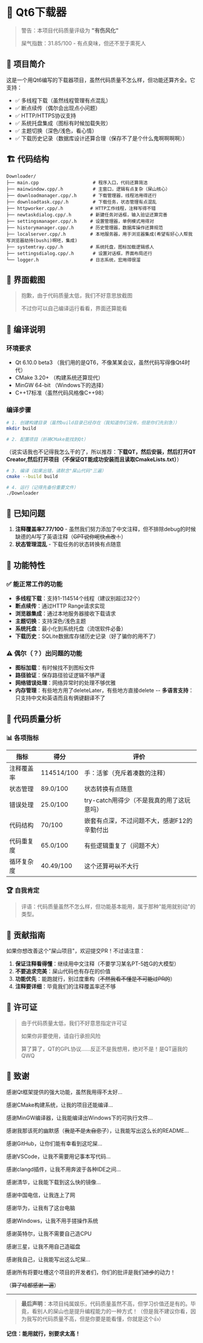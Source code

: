 # 🚀 Qt6下载器

> 警告：本项目代码质量评级为 **"有伤风化"** 
> 
> 屎气指数：31.85/100 - 有点臭味，但还不至于熏死人

## 🎯 项目简介

这是一个用Qt6编写的下载器项目，虽然代码质量不怎么样，但功能还算齐全。它支持：

- ✅ 多线程下载（虽然线程管理有点混乱）
- ✅ 断点续传（偶尔会出现点小问题）
- ✅ HTTP/HTTPS协议支持
- ✅ 系统托盘集成（图标有时候加载失败）
- ✅ 主题切换（深色/浅色，看心情）
- ✅ 下载历史记录（数据库设计还算合理（保存不了是个什么鬼啊啊啊啊））

## 🏗️ 代码结构

```
Downloader/
├── main.cpp                    # 程序入口，代码还算简洁
├── mainwindow.cpp/.h           # 主窗口，逻辑有点复杂（屎山核心）
├── downloadmanager.cpp/.h      # 下载管理器，线程池用得还行
├── downloadtask.cpp/.h         # 下载任务，状态管理有点混乱
├── httpworker.cpp/.h          # HTTP工作线程，注释写得不错
├── newtaskdialog.cpp/.h       # 新建任务对话框，输入验证还算完善
├── settingsmanager.cpp/.h     # 设置管理器，单例模式用得对
├── historymanager.cpp/.h      # 历史管理器，数据库操作还算规范
├── localserver.cpp/.h         # 本地服务器，用于浏览器集成(希望有好心人帮我写浏览器劫持(bushi)啊呸，集成)
├── systemtray.cpp/.h          # 系统托盘，图标加载逻辑感人
├── settingsdialog.cpp/.h       # 设置对话框，界面布局还行
└── logger.h                   # 日志系统，宏用得很溜
```

## 🎨 界面截图

> 抱歉，由于代码质量太低，我们不好意思放截图
> 
> 不过你可以自己编译运行看看，界面还算能看

## 🔧 编译说明

### 环境要求

- Qt 6.10.0 beta3 （我们用的是QT6，不像某某会议，虽然代码写得像Qt4时代）
- CMake 3.20+ （构建系统还算现代）
- MinGW 64-bit （Windows下的选择）
- C++17标准（虽然代码风格像C++98）

### 编译步骤

```bash
# 1. 创建构建目录（虽然build目录已经存在（我知道你们没有，但是你们先别急））
mkdir build

# 2. 配置项目（祈祷CMake能找到Qt）
```
（说实话我也不记得我怎么干的了，所以推荐：**下载QT，然后安装，然后打开QT Creator,然后打开项目（不保证QT能成功安装而且读取CmakeLists.txt）**）
```bash
# 3. 编译（如果出错，请默念"屎山代码"三遍）
cmake --build build

# 4. 运行（记得先备份重要文件）
./Downloader
```

## 🐛 已知问题

1. **注释覆盖率7.77/100** - 虽然我们努力添加了中文注释，但不排除debug的时候缺德的AI写了英语注释（~~GPT说你呢快点改！~~）
2. **状态管理混乱** - 下载任务的状态转换有点随意

## 🚀 功能特性

### ✅ 能正常工作的功能

- **多线程下载**：支持1-114514个线程（建议别超过32个）
- **断点续传**：通过HTTP Range请求实现
- **浏览器集成**：通过本地服务器接收下载请求
- **主题切换**：支持深色/浅色主题
- **系统托盘**：最小化到系统托盘（流氓软件必备）
- **下载历史**：SQLite数据库存储历史记录（好了骗你的用不了）

### ⚠️ 偶尔（？）出问题的功能

- **图标加载**：有时候找不到图标文件
- **路径验证**：保存路径验证逻辑不够严谨
- **网络错误处理**：网络异常时的处理不够优雅
- **内存管理**：有些地方用了deleteLater，有些地方直接delete
-- **多语言支持**：只支持中文和英语而且有俩键翻译不了

## 📝 代码质量分析

### 📊 各项指标

| 指标 | 得分 | 评价 |
|------|------|------|
| 注释覆盖率 | 114514/100 | 手：活爹（充斥着凑数的注释） |
| 状态管理 | 89.0/100 | 状态转换有点随意 |
| 错误处理 | 25.0/100 | try-catch用得少（不是我真的用了这玩意吗） |
| 代码结构 | 70/100 | 嵌套有点深，不过问题不大，感谢F12的辛勤付出 |
| 代码重复度 | 65.0/100 | 有些逻辑重复了（问题不大） |
| 循环复杂度 | 40.49/100 | 这个还算~~可以~~不大行 |

### 🏆 自我肯定

> 评语：代码质量虽然不怎么样，但功能基本能用，属于那种"能用就别动"的类型。

## 🤝 贡献指南

如果你想改善这个"屎山项目"，欢迎提交PR！不过请注意：

1. **保证注释看得懂**：继续用中文注释（不要学习某名PT-5姓G的大模型）
2. **不要追求完美**：屎山代码也有存在的价值
3. **功能优先**：能跑就行，别过度重构（~~不然我看不懂是不可能过PR的~~）
4. **注释要详细**：毕竟我们的注释覆盖率还不够

## 📝 许可证

> 由于代码质量太低，我们不好意思指定许可证
> 
> 如果你非要使用，请自行承担风险
>
> 算了算了，QT的GPL协议……反正不是我想用，绝对不是！是QT逼我的QWQ

## 🙏 致谢

感谢Qt框架提供的强大功能，虽然我用得不太好...

感谢CMake构建系统，让我的项目还能编译...

感谢MinGW编译器，让我能编译出Windows下的可执行文件...

感谢我那该死的幽默感（~~我是不是太自恋了~~），让我能写出这么长的README...

感谢GitHub，让你们能有幸看到这坨屎...

感谢VSCode，让我不需要用记事本写代码...

感谢clangd插件，让我不用奔波于各种IDE之间...

感谢清华，让我能下载到这么快的镜像...

感谢中国电信，让我连上了网

感谢华为，让我有了这台电脑

感谢Windows，让我不用手搓操作系统

感谢英特尔，让我不需要自己造CPU

感谢三星，让我不用自己造磁盘

感谢我自己，让我能写出这么坨屎...

感谢所有将要吐槽这个项目的开发者们，你们的批评是我们~~进步~~的动力！

（~~算了啥都感谢一遍~~）

---

> **最后声明**：本项目纯属娱乐，代码质量虽然不高，但学习价值还是有的。毕竟，看别人的屎山也是提升编程能力的一种方式！（但是我不建议你看，因为我写的代码质量不高，但是你要是能看懂，你就是这个👍）

**记住：能用就行，别要求太高！** 